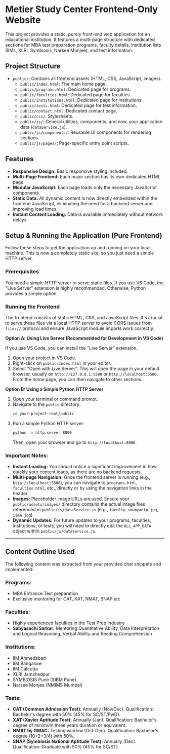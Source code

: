 # Metier Study Center Frontend-Only Website

This project provides a static, purely front-end web application for an educational institution. It features a multi-page structure with dedicated sections for MBA test preparation programs, faculty details, institution lists (IIMs, XLRI, Symbiosis, Narsee Munjee), and test information.

## Project Structure

-   `public/`: Contains all frontend assets (HTML, CSS, JavaScript, images).
    -   `public/index.html`: The main home page.
    -   `public/programs.html`: Dedicated page for programs.
    -   `public/faculties.html`: Dedicated page for faculties.
    -   `public/institutions.html`: Dedicated page for institutions.
    -   `public/tests.html`: Dedicated page for test information.
    -   `public/contact.html`: Dedicated contact page.
    -   `public/css/`: Stylesheets.
    -   `public/js/`: General utilities, components, and now, your application data (`dataService.js`).
    -   `public/js/components/`: Reusable UI components for rendering sections.
    -   `public/js/pages/`: Page-specific entry point scripts.

## Features

-   **Responsive Design:** Basic responsive styling included.
-   **Multi-Page Frontend:** Each major section has its own dedicated HTML page.
-   **Modular JavaScript:** Each page loads only the necessary JavaScript components.
-   **Static Data:** All dynamic content is now directly embedded within the frontend JavaScript, eliminating the need for a backend server and improving load times.
-   **Instant Content Loading:** Data is available immediately without network delays.

## Setup & Running the Application (Pure Frontend)

Follow these steps to get the application up and running on your local machine. This is now a completely static site, so you just need a simple HTTP server.

### Prerequisites

You need a simple HTTP server to serve static files. If you use VS Code, the "Live Server" extension is highly recommended. Otherwise, Python provides a simple option.

### Running the Frontend

The frontend consists of static HTML, CSS, and JavaScript files. It's crucial to serve these files via a local HTTP server to avoid CORS issues from `file://` protocol and ensure JavaScript module imports work correctly.

**Option A: Using Live Server (Recommended for Development in VS Code)**

If you use VS Code, you can install the "Live Server" extension.
1.  Open your project in VS Code.
2.  Right-click on `public/index.html` in your editor.
3.  Select "Open with Live Server".
    This will open the page in your default browser, usually on `http://127.0.0.1:5500` or `http://localhost:5500`.
    From the home page, you can then navigate to other sections.

**Option B: Using a Simple Python HTTP Server**

1.  Open your terminal or command prompt.
2.  Navigate to the `public` directory:
    ```bash
    cd your-project-root/public
    ```
3.  Run a simple Python HTTP server:
    ```bash
    python -m http.server 8000
    ```
    Then, open your browser and go to `http://localhost:8000`.

### Important Notes:

-   **Instant Loading:** You should notice a significant improvement in how quickly your content loads, as there are no backend requests.
-   **Multi-page Navigation:** Once the frontend server is running (e.g., `http://localhost:5500`), you can navigate to `programs.html`, `faculties.html`, etc., directly or by using the navigation links in the header.
-   **Images:** Placeholder image URLs are used. Ensure your `public/assets/images/` directory contains the actual image files referenced in `public/js/dataService.js` (e.g., `faculty_soumyadip.jpg`, `iima.jpg`).
-   **Dynamic Updates:** For future updates to your programs, faculties, institutions, or tests, you will need to directly edit the `ALL_APP_DATA` object within `public/js/dataService.js`.

---

## Content Outline Used

The following content was extracted from your provided chat snippets and implemented:

### Programs:
-   MBA Entrance Test preparation
-   Exclusive mentoring for CAT, XAT, NMAT, SNAP etc

### Faculties:
-   Highly experienced faculties in the Test Prep industry
-   **Sabyasachi Sarkar:** Mentoring Quantitative Ability, Data Interpretation and Logical Reasoning, Verbal Ability and Reading Comprehension

### Institutions:
-   IIM Ahmedabad
-   IIM Bangalore
-   IIM Calcutta
-   XLRI Jamshedpur
-   SYMBIOSIS Pune (SIBM Pune)
-   Narsee Monjee (NMIMS Mumbai)

### Tests:
-   **CAT (Common Admission Test):** Annually (Nov/Dec). Qualification: Bachelor's degree with 50% (45% for SC/ST/PwD).
-   **XAT (Xavier Aptitude Test):** Annually (Jan). Qualification: Bachelor's degree of minimum three years duration or equivalent.
-   **NMAT by GMAC:** Testing window (Oct-Dec). Qualification: Bachelor's degree (10+2+3/4) with 50%.
-   **SNAP (Symbiosis National Aptitude Test):** Annually (Dec). Qualification: Graduate with 50% (45% for SC/ST).